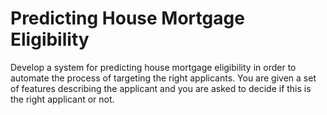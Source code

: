 # Predicting House Mortgage Eligibility #

Develop a system for predicting house mortgage eligibility in order to automate the process of
targeting the right applicants. You are given a set of features describing the applicant and you
are asked to decide if this is the right applicant or not. 



